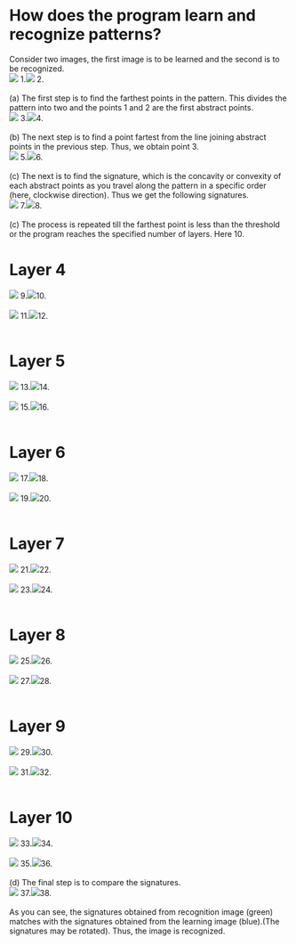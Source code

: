 # How does the program learn and recognize patterns?<br>
Consider two images, the first image is to be learned and the second is to be recognized. <br>
<img src="sign-images/s.png"></img>&nbsp;1.<img src="sign-images/s-ripple.png"></img>&nbsp;2.
<br><br>
(a) The first step is to find the farthest points in the pattern. This divides the pattern into two and the points 1 and 2 are the first abstract points.<br>
<img src="sign-images/learn/s2.png"></img>&nbsp;3.<img src="sign-images/recognize/s-ripple2.png"></img>4.
<br><br>
(b) The next step is to find a point fartest from the line joining abstract points in the previous step. Thus, we obtain point 3.<br>
<img src="sign-images/learn/s3.png"></img>&nbsp;5.<img src="sign-images/recognize/s-ripple3.png"></img>6.
<br><br>
(c) The next is to find the signature, which is the concavity or convexity of each abstract points as you travel along the pattern in a specific order (here, clockwise direction).
Thus we get the following signatures.<br>
<img src="sign-images/learn/s3-sign-join.png"></img>&nbsp;7.<img src="sign-images/recognize/s-ripple3-sign-join.png"></img>8.
<br><br>
(c) The process is repeated till the farthest point is less than the threshold or the program reaches the specified number of layers. Here 10.<br>
# Layer 4
<img src="sign-images/learn/s4.png"></img>&nbsp;9.<img src="sign-images/recognize/s-ripple4.png"></img>10.
<br><br>
<img src="sign-images/learn/s4-sign-join.png"></img>&nbsp;11.<img src="sign-images/recognize/s-ripple4-sign-join.png"></img>12.
<br><br>
# Layer 5
<img src="sign-images/learn/s5.png"></img>&nbsp;13.<img src="sign-images/recognize/s-ripple5.png"></img>14.
<br><br>
<img src="sign-images/learn/s5-sign-join.png"></img>&nbsp;15.<img src="sign-images/recognize/s-ripple5-sign-join.png"></img>16.
<br><br>
# Layer 6
<img src="sign-images/learn/s6.png"></img>&nbsp;17.<img src="sign-images/recognize/s-ripple6.png"></img>18.
<br><br>
<img src="sign-images/learn/s6-sign-join.png"></img>&nbsp;19.<img src="sign-images/recognize/s-ripple6-sign-join.png"></img>20.
<br><br>
# Layer 7
<img src="sign-images/learn/s7.png"></img>&nbsp;21.<img src="sign-images/recognize/s-ripple7.png"></img>22.
<br><br>
<img src="sign-images/learn/s7-sign-join.png"></img>&nbsp;23.<img src="sign-images/recognize/s-ripple7-sign-join.png"></img>24.
<br><br>
# Layer 8
<img src="sign-images/learn/s8.png"></img>&nbsp;25.<img src="sign-images/recognize/s-ripple8.png"></img>26.
<br><br>
<img src="sign-images/learn/s8-sign-join.png"></img>&nbsp;27.<img src="sign-images/recognize/s-ripple8-sign-join.png"></img>28.
<br><br>
# Layer 9
<img src="sign-images/learn/s9.png"></img>&nbsp;29.<img src="sign-images/recognize/s-ripple9.png"></img>30.
<br><br>
<img src="sign-images/learn/s9-sign-join.png"></img>&nbsp;31.<img src="sign-images/recognize/s-ripple9-sign-join.png"></img>32.
<br><br>
# Layer 10
<img src="sign-images/learn/s10.png"></img>&nbsp;33.<img src="sign-images/recognize/s-ripple10.png"></img>34.
<br><br>
<img src="sign-images/learn/s10-sign-join.png"></img>&nbsp;35.<img src="sign-images/recognize/s-ripple10-sign-join.png"></img>36.
<br><br>
(d) The final step is to compare the signatures.<br>
<img src="sign-images/learn/sign-learn.png"></img>&nbsp;37.<img src="sign-images/recognize/recognize-sign.png"></img>38.
<br><br>
As you can see, the signatures obtained from recognition image (green) matches with the signatures obtained from the learning image (blue).(The signatures may be rotated).
Thus, the image is recognized.
